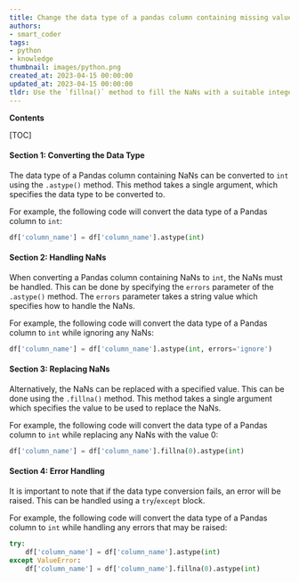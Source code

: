 ```yaml
---
title: Change the data type of a pandas column containing missing values to "int"
authors:
- smart_coder
tags:
- python
- knowledge
thumbnail: images/python.png
created_at: 2023-04-15 00:00:00
updated_at: 2023-04-15 00:00:00
tldr: Use the `fillna()` method to fill the NaNs with a suitable integer, then use the `astype()` method to convert the column to `int` type.
---
```


**Contents**

[TOC]

#### Section 1: Converting the Data Type

The data type of a Pandas column containing NaNs can be converted to `int` using the `.astype()` method. This method takes a single argument, which specifies the data type to be converted to.

For example, the following code will convert the data type of a Pandas column to `int`:

```python
df['column_name'] = df['column_name'].astype(int)
```

#### Section 2: Handling NaNs

When converting a Pandas column containing NaNs to `int`, the NaNs must be handled. This can be done by specifying the `errors` parameter of the `.astype()` method. The `errors` parameter takes a string value which specifies how to handle the NaNs.

For example, the following code will convert the data type of a Pandas column to `int` while ignoring any NaNs:

```python
df['column_name'] = df['column_name'].astype(int, errors='ignore')
```

#### Section 3: Replacing NaNs

Alternatively, the NaNs can be replaced with a specified value. This can be done using the `.fillna()` method. This method takes a single argument which specifies the value to be used to replace the NaNs.

For example, the following code will convert the data type of a Pandas column to `int` while replacing any NaNs with the value 0:

```python
df['column_name'] = df['column_name'].fillna(0).astype(int)
```

#### Section 4: Error Handling

It is important to note that if the data type conversion fails, an error will be raised. This can be handled using a `try`/`except` block.

For example, the following code will convert the data type of a Pandas column to `int` while handling any errors that may be raised:

```python
try:
    df['column_name'] = df['column_name'].astype(int)
except ValueError:
    df['column_name'] = df['column_name'].fillna(0).astype(int)
```

